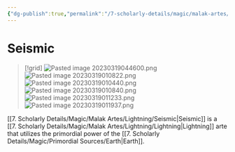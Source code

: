 ```yaml
---
{"dg-publish":true,"permalink":"/7-scholarly-details/magic/malak-artes/lightning/seismic/","noteIcon":""}
---
```


# Seismic

>[!grid]
>![Pasted image 20230319044600.png](/img/user/x.%20Assets/Attachments/Pasted%20image%2020230319044600.png)
>![Pasted image 20230319010822.png](/img/user/x.%20Assets/Attachments/Pasted%20image%2020230319010822.png)
>![Pasted image 20230319010440.png](/img/user/x.%20Assets/Attachments/Pasted%20image%2020230319010440.png)
>![Pasted image 20230319010840.png](/img/user/x.%20Assets/Attachments/Pasted%20image%2020230319010840.png)
>![Pasted image 20230319011233.png](/img/user/x.%20Assets/Attachments/Pasted%20image%2020230319011233.png)
>![Pasted image 20230319011937.png](/img/user/x.%20Assets/Attachments/Pasted%20image%2020230319011937.png)

[[7. Scholarly Details/Magic/Malak Artes/Lightning/Seismic\|Seismic]] is a [[7. Scholarly Details/Magic/Malak Artes/Lightning/Lightning\|Lightning]] arte that utilizes the primordial power of the [[7. Scholarly Details/Magic/Primordial Sources/Earth\|Earth]].
